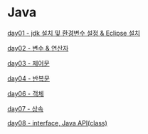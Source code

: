 # Java

[day01 - jdk 설치 및 환경변수 설정 & Eclipse 설치](https://github.com/Hae-gun/TIL/blob/master/Language/java/JavaDay01.md)

[day02 - 변수 & 연산자](https://github.com/Hae-gun/TIL/blob/master/Language/java/JavaDay02.md)

[day03 - 제어문](https://github.com/Hae-gun/TIL/blob/master/Language/java/JavaDay03.md)

[day04 - 반복문](https://github.com/Hae-gun/TIL/blob/master/Language/java/JavaDay04.md)

[day06 - 객체]()

[day07 -  상속]()

[day08 - interface, Java API(class) ]()